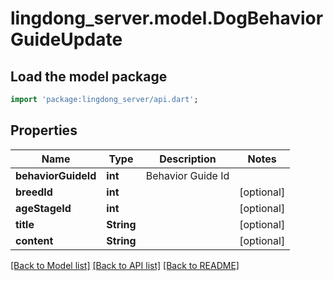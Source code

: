 # lingdong_server.model.DogBehaviorGuideUpdate

## Load the model package
```dart
import 'package:lingdong_server/api.dart';
```

## Properties
Name | Type | Description | Notes
------------ | ------------- | ------------- | -------------
**behaviorGuideId** | **int** | Behavior Guide Id | 
**breedId** | **int** |  | [optional] 
**ageStageId** | **int** |  | [optional] 
**title** | **String** |  | [optional] 
**content** | **String** |  | [optional] 

[[Back to Model list]](../README.md#documentation-for-models) [[Back to API list]](../README.md#documentation-for-api-endpoints) [[Back to README]](../README.md)


